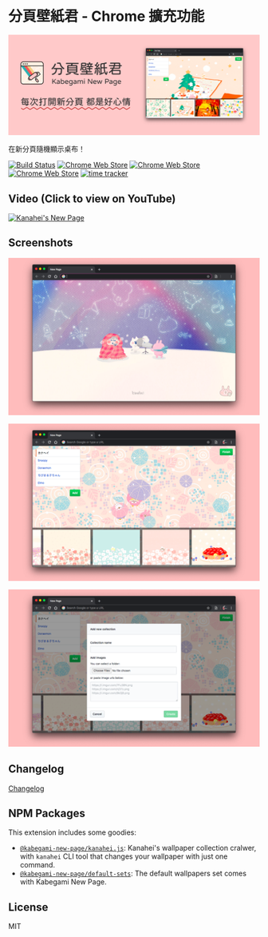 # 分頁壁紙君 - Chrome 擴充功能

![marquee](./docs/images/Marquee.png)

在新分頁隨機顯示桌布！

[![Build Status](https://github.com/Yukaii/kabegami-new-page/actions/workflows/build.yml/badge.svg)](https://github.com/Yukaii/kabegami-new-page/actions) [![Chrome Web Store](https://img.shields.io/chrome-web-store/v/fbbdincgjgdmbbkongmineooghpadbgk)][chrome-web-store] [![Chrome Web Store](https://img.shields.io/chrome-web-store/rating/fbbdincgjgdmbbkongmineooghpadbgk)][chrome-web-store] [![Chrome Web Store](https://img.shields.io/chrome-web-store/users/fbbdincgjgdmbbkongmineooghpadbgk)][chrome-web-store] [![time tracker](https://wakatime.com/badge/github/Yukaii/kabegami-new-page.svg)](https://wakatime.com/badge/github/Yukaii/kabegami-new-page)

[chrome-web-store]: https://chrome.google.com/webstore/detail/kanaheis-new-page/fbbdincgjgdmbbkongmineooghpadbgk

## Video (Click to view on YouTube)

[![Kanahei's New Page](https://cdn.rawgit.com/Yukaii/kanahei-wallpapers/127b5c1b/docs/images/demo.gif)](https://www.youtube.com/watch?v=06aZmi58VCc "Kanahei's New Page")

## Screenshots

![Screenshots-1](./docs/screenshots/Screenshots-1.png)

![Screenshots-2](./docs/screenshots/Screenshots-2.png)

![Screenshots-3](./docs/screenshots/Screenshots-3.png)

## Changelog

[Changelog](https://hackmd.io/@yukai/kabegami-new-page)

## NPM Packages

This extension includes some goodies:

- [`@kabegami-new-page/kanahei.js`][kanahei-js]: Kanahei's wallpaper collection cralwer, with `kanahei` CLI tool that changes your wallpaper with just one command.
- [`@kabegami-new-page/default-sets`][default-sets]: The default wallpapers set comes with Kabegami New Page.

[kanahei-js]: ./packages/kanahei.js/README.md
[default-sets]: ./packages/default-sets/README.md

## License

MIT
